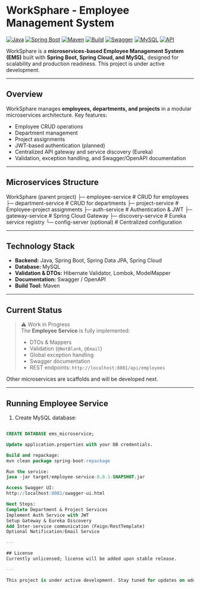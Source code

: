 # WorkSphare - Employee Management System

[![Java](https://img.shields.io/badge/Java-17-blue)](https://www.oracle.com/java/)
[![Spring Boot](https://img.shields.io/badge/Spring%20Boot-3.2.0-brightgreen)](https://spring.io/projects/spring-boot)
[![Maven](https://img.shields.io/badge/Maven-4.0.0-orange)](https://maven.apache.org/)
[![Build](https://img.shields.io/badge/Build-Passing-brightgreen)](#)
[![Swagger](https://img.shields.io/badge/Swagger-Enabled-green)](#)
[![MySQL](https://img.shields.io/badge/MySQL-Connected-blue)](#)
[![API](https://img.shields.io/badge/API-Available-brightgreen)](#)

WorkSphare is a **microservices-based Employee Management System (EMS)** built with **Spring Boot, Spring Cloud, and MySQL**, designed for scalability and production readiness. This project is under active development.

---

## Overview

WorkSphare manages **employees, departments, and projects** in a modular microservices architecture. Key features:

- Employee CRUD operations
- Department management
- Project assignments
- JWT-based authentication (planned)
- Centralized API gateway and service discovery (Eureka)
- Validation, exception handling, and Swagger/OpenAPI documentation

---

## Microservices Structure
WorkSphare (parent project)
├─ employee-service # CRUD for employees
├─ department-service # CRUD for departments
├─ project-service # Employee-project assignments
├─ auth-service # Authentication & JWT
├─ gateway-service # Spring Cloud Gateway
├─ discovery-service # Eureka service registry
└─ config-server (optional) # Centralized configuration

---

## Technology Stack

- **Backend:** Java, Spring Boot, Spring Data JPA, Spring Cloud  
- **Database:** MySQL  
- **Validation & DTOs:** Hibernate Validator, Lombok, ModelMapper  
- **Documentation:** Swagger / OpenAPI  
- **Build Tool:** Maven  

---

## Current Status

> ⚠️ Work in Progress  
> The **Employee Service** is fully implemented:
> - DTOs & Mappers  
> - Validation (`@NotBlank`, `@Email`)  
> - Global exception handling  
> - Swagger documentation  
> - REST endpoints: `http://localhost:8081/api/employees`  

Other microservices are scaffolds and will be developed next.

---

## Running Employee Service

1. Create MySQL database:

```sql

CREATE DATABASE ems_microservice;

Update application.properties with your DB credentials.

Build and repackage:
mvn clean package spring-boot:repackage

Run the service:
java -jar target/employee-service-0.0.1-SNAPSHOT.jar

Access Swagger UI:
http://localhost:8081/swagger-ui.html

Next Steps:
Complete Department & Project Services
Implement Auth Service with JWT
Setup Gateway & Eureka Discovery
Add Inter-service communication (Feign/RestTemplate)
Optional Notification/Email Service

---

## License
Currently unlicensed; license will be added upon stable release.

---

This project is under active development. Stay tuned for updates on additional microservices and features.
